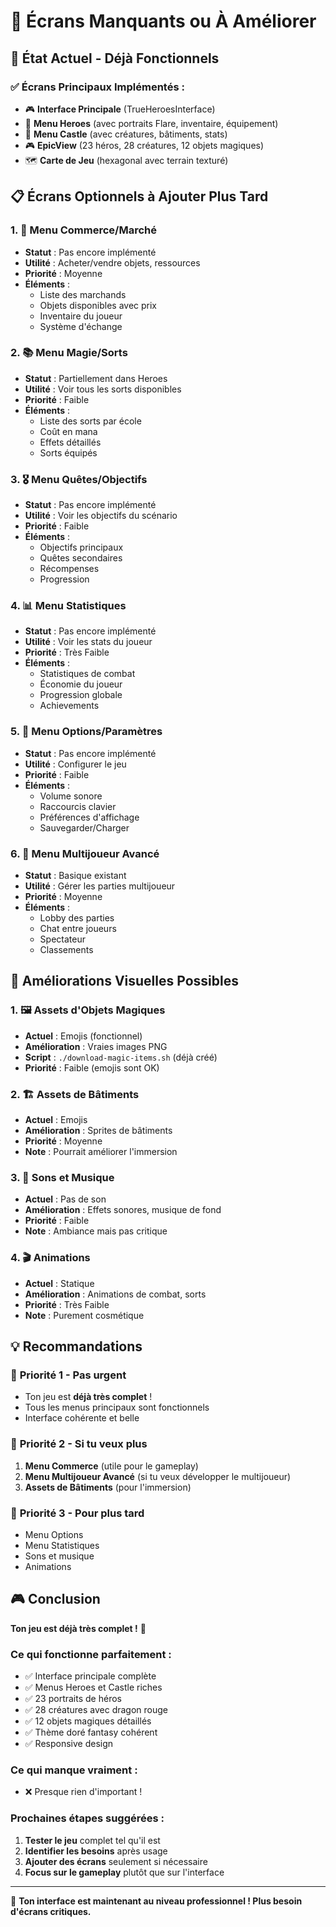 # 📱 Écrans Manquants ou À Améliorer

## 🎯 État Actuel - Déjà Fonctionnels

### ✅ **Écrans Principaux Implémentés :**
- 🎮 **Interface Principale** (TrueHeroesInterface)
- 🦸 **Menu Heroes** (avec portraits Flare, inventaire, équipement)
- 🏰 **Menu Castle** (avec créatures, bâtiments, stats)
- 🎮 **EpicView** (23 héros, 28 créatures, 12 objets magiques)
- 🗺️ **Carte de Jeu** (hexagonal avec terrain texturé)

## 📋 Écrans Optionnels à Ajouter Plus Tard

### 1. 🛒 **Menu Commerce/Marché**
- **Statut** : Pas encore implémenté
- **Utilité** : Acheter/vendre objets, ressources
- **Priorité** : Moyenne
- **Éléments** :
  - Liste des marchands
  - Objets disponibles avec prix
  - Inventaire du joueur
  - Système d'échange

### 2. 📚 **Menu Magie/Sorts**
- **Statut** : Partiellement dans Heroes
- **Utilité** : Voir tous les sorts disponibles
- **Priorité** : Faible
- **Éléments** :
  - Liste des sorts par école
  - Coût en mana
  - Effets détaillés
  - Sorts équipés

### 3. 🎖️ **Menu Quêtes/Objectifs**
- **Statut** : Pas encore implémenté
- **Utilité** : Voir les objectifs du scénario
- **Priorité** : Faible
- **Éléments** :
  - Objectifs principaux
  - Quêtes secondaires
  - Récompenses
  - Progression

### 4. 📊 **Menu Statistiques**
- **Statut** : Pas encore implémenté
- **Utilité** : Voir les stats du joueur
- **Priorité** : Très Faible
- **Éléments** :
  - Statistiques de combat
  - Économie du joueur
  - Progression globale
  - Achievements

### 5. 🔧 **Menu Options/Paramètres**
- **Statut** : Pas encore implémenté
- **Utilité** : Configurer le jeu
- **Priorité** : Faible
- **Éléments** :
  - Volume sonore
  - Raccourcis clavier
  - Préférences d'affichage
  - Sauvegarder/Charger

### 6. 🎪 **Menu Multijoueur Avancé**
- **Statut** : Basique existant
- **Utilité** : Gérer les parties multijoueur
- **Priorité** : Moyenne
- **Éléments** :
  - Lobby des parties
  - Chat entre joueurs
  - Spectateur
  - Classements

## 🎨 Améliorations Visuelles Possibles

### 1. 🖼️ **Assets d'Objets Magiques**
- **Actuel** : Emojis (fonctionnel)
- **Amélioration** : Vraies images PNG
- **Script** : `./download-magic-items.sh` (déjà créé)
- **Priorité** : Faible (emojis sont OK)

### 2. 🏗️ **Assets de Bâtiments**
- **Actuel** : Emojis
- **Amélioration** : Sprites de bâtiments
- **Priorité** : Moyenne
- **Note** : Pourrait améliorer l'immersion

### 3. 🎵 **Sons et Musique**
- **Actuel** : Pas de son
- **Amélioration** : Effets sonores, musique de fond
- **Priorité** : Faible
- **Note** : Ambiance mais pas critique

### 4. 🎬 **Animations**
- **Actuel** : Statique
- **Amélioration** : Animations de combat, sorts
- **Priorité** : Très Faible
- **Note** : Purement cosmétique

## 💡 Recommandations

### 🎯 **Priorité 1 - Pas urgent**
- Ton jeu est **déjà très complet** !
- Tous les menus principaux sont fonctionnels
- Interface cohérente et belle

### 🎯 **Priorité 2 - Si tu veux plus**
1. **Menu Commerce** (utile pour le gameplay)
2. **Menu Multijoueur Avancé** (si tu veux développer le multijoueur)
3. **Assets de Bâtiments** (pour l'immersion)

### 🎯 **Priorité 3 - Pour plus tard**
- Menu Options
- Menu Statistiques
- Sons et musique
- Animations

## 🎮 **Conclusion**

**Ton jeu est déjà très complet !** 🎉

### **Ce qui fonctionne parfaitement :**
- ✅ Interface principale complète
- ✅ Menus Heroes et Castle riches
- ✅ 23 portraits de héros
- ✅ 28 créatures avec dragon rouge
- ✅ 12 objets magiques détaillés
- ✅ Thème doré fantasy cohérent
- ✅ Responsive design

### **Ce qui manque vraiment :**
- ❌ Presque rien d'important !

### **Prochaines étapes suggérées :**
1. **Tester le jeu** complet tel qu'il est
2. **Identifier les besoins** après usage
3. **Ajouter des écrans** seulement si nécessaire
4. **Focus sur le gameplay** plutôt que sur l'interface

---

🎯 **Ton interface est maintenant au niveau professionnel ! Plus besoin d'écrans critiques.** 
